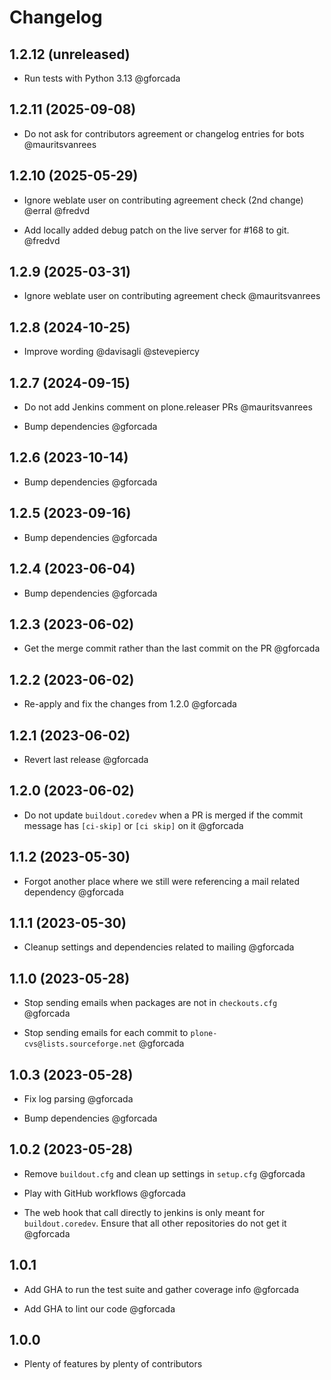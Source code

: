 # Changelog

## 1.2.12 (unreleased)

- Run tests with Python 3.13 @gforcada

## 1.2.11 (2025-09-08)

- Do not ask for contributors agreement or changelog entries for bots @mauritsvanrees

## 1.2.10 (2025-05-29)

- Ignore weblate user on contributing agreement check (2nd change) @erral @fredvd

- Add locally added debug patch on the live server for #168 to git. @fredvd

## 1.2.9 (2025-03-31)

- Ignore weblate user on contributing agreement check @mauritsvanrees

## 1.2.8 (2024-10-25)

- Improve wording @davisagli @stevepiercy

## 1.2.7 (2024-09-15)

- Do not add Jenkins comment on plone.releaser PRs @mauritsvanrees

- Bump dependencies @gforcada

## 1.2.6 (2023-10-14)

- Bump dependencies @gforcada

## 1.2.5 (2023-09-16)

- Bump dependencies @gforcada

## 1.2.4 (2023-06-04)

- Bump dependencies @gforcada

## 1.2.3 (2023-06-02)

- Get the merge commit rather than the last commit on the PR @gforcada

## 1.2.2 (2023-06-02)

- Re-apply and fix the changes from 1.2.0 @gforcada

## 1.2.1 (2023-06-02)

- Revert last release @gforcada

## 1.2.0 (2023-06-02)

- Do not update `buildout.coredev` when a PR is merged
  if the commit message has `[ci-skip]` or `[ci skip]` on it @gforcada

## 1.1.2 (2023-05-30)

- Forgot another place where we still were referencing a mail related dependency @gforcada

## 1.1.1 (2023-05-30)

- Cleanup settings and dependencies related to mailing @gforcada

## 1.1.0 (2023-05-28)

- Stop sending emails when packages are not in `checkouts.cfg` @gforcada

- Stop sending emails for each commit to `plone-cvs@lists.sourceforge.net` @gforcada

## 1.0.3 (2023-05-28)

- Fix log parsing @gforcada

- Bump dependencies @gforcada

## 1.0.2 (2023-05-28)

- Remove `buildout.cfg` and clean up settings in `setup.cfg` @gforcada

- Play with GitHub workflows @gforcada

- The web hook that call directly to jenkins is only meant for `buildout.coredev`.
  Ensure that all other repositories do not get it @gforcada

## 1.0.1

- Add GHA to run the test suite and gather coverage info @gforcada

- Add GHA to lint our code @gforcada

## 1.0.0

- Plenty of features by plenty of contributors

